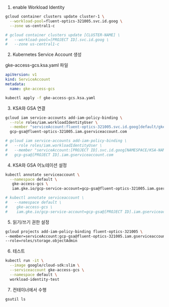 
1. enable Workload Identity 

```bash
gcloud container clusters update cluster-1 \
  --workload-pool=fluent-optics-321005.svc.id.goog \
  --zone us-central1-c

# gcloud container clusters update [CLUSTER-NAME] \
#   --workload-pool=[PROJECT ID].svc.id.goog \
#   --zone us-central1-c
```

2. Kubernetes Service Account 생성

gke-access-gcs.ksa.yaml 파일
```yaml
apiVersion: v1
kind: ServiceAccount
metadata:
  name: gke-access-gcs
```

```bash
kubectl apply -f gke-access-gcs.ksa.yaml
```

3. KSA와 GSA 연결

```bash
gcloud iam service-accounts add-iam-policy-binding \
  --role roles/iam.workloadIdentityUser \
  --member "serviceAccount:fluent-optics-321005.svc.id.goog[default/gke-access-gcs]" \
  gcp-gsa@fluent-optics-321005.iam.gserviceaccount.com

# gcloud iam service-accounts add-iam-policy-binding \
#   --role roles/iam.workloadIdentityUser \
#   --member "serviceAccount:[PROJECT ID].svc.id.goog[NAMESPACE/KSA-NAME]" \
#   gcp-gsa@[PROJECT ID].iam.gserviceaccount.com
```

4. KSA와 GSA 어노테이션 설정

```bash
kubectl annotate serviceaccount \
  --namespace default \
   gke-access-gcs \
   iam.gke.io/gcp-service-account=gcp-gsa@fluent-optics-321005.iam.gserviceaccount.com

# kubectl annotate serviceaccount \
#   --namespace default \
#    gke-access-gcs \
#    iam.gke.io/gcp-service-account=gcp-gsa@[PROJECT ID].iam.gserviceaccount.com   
```

5. 읽기/쓰기 권한 설정

```bash
gcloud projects add-iam-policy-binding fluent-optics-321005 \
--member=serviceAccount:gcp-gsa@fluent-optics-321005.iam.gserviceaccount.com \
--role=roles/storage.objectAdmin
```

6. 테스트

```bash
kubectl run -it \
  --image google/cloud-sdk:slim \
  --serviceaccount gke-access-gcs \
  --namespace default \
  workload-identity-test
```

7. 컨테이너에서 수행

```bash
gsutil ls
```